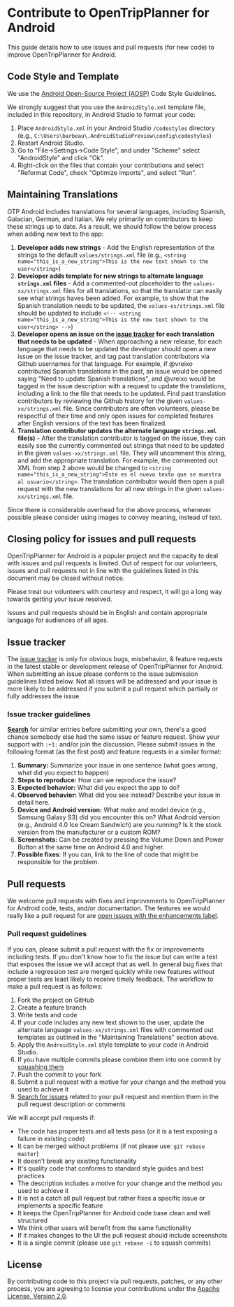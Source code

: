 # Contribute to OpenTripPlanner for Android

This guide details how to use issues and pull requests (for new code) to improve OpenTripPlanner for Android.

## Code Style and Template

We use the [Android Open-Source Project (AOSP)](http://source.android.com/source/code-style.html) Code Style Guidelines.

We strongly suggest that you use the `AndroidStyle.xml` template file, included in this repository, in Android Studio to format your code:

1. Place `AndroidStyle.xml` in your Android Studio `/codestyles` directory (e.g., `C:\Users\barbeau\.AndroidStudioPreview\config\codestyles`)
2. Restart Android Studio.
3. Go to "File->Settings->Code Style", and under "Scheme" select "AndroidStyle" and click "Ok".
4. Right-click on the files that contain your contributions and select "Reformat Code", check "Optimize imports", and select "Run".

## Maintaining Translations

OTP Android includes translations for several languages, including Spanish, Galacian, German, and Italian.  We rely primarily on contributors
to keep these strings up to date.  As a result,  we should follow the below process when adding new text to the app:

1. **Developer adds new strings** - Add the English representation of the strings to the default `values/strings.xml` file (e.g., `<string name="this_is_a_new_string">This is the new text shown to the user</string>`)
2. **Developer adds template for new strings to alternate language `strings.xml` files** - Add a commented-out placeholder to the `values-xx/strings.xml` files for all translations, so that the translator can easily see what strings haves been added.  For example, to show that the Spanish translation needs to be updated, the `values-es/strings.xml` file should be updated to include `<!-- <string name="this_is_a_new_string">This is the new text shown to the user</string> -->`)
3. **Developer opens an issue on the [issue tracker](https://github.com/CUTR-at-USF/OpenTripPlanner-for-Android/issues) for each translation that needs to be updated** - When approaching a new release, for each language that needs to be updated the developer should open a new issue on the issue tracker, and tag past translation contributors via Github usernames for that language.  For example, if @vreixo contributed Spanish translations in the past, an issue would be opened saying "Need to update Spanish translations", and @vreixo would be tagged in the issue description with a request to update the translations, including a link to the file that needs to be updated.  Find past translation contributors by reviewing the Github history for the given `values-xx/strings.xml` file.  Since contributors are often volunteers, please be respectful of their time and only open issues for completed features after English versions of the text has been finalized.
4. **Translation contributor updates the alternate language `strings.xml` file(s)** - After the translation contributor is tagged on the issue, they can easily see the currently commented out strings that need to be updated in the given `values-xx/strings.xml` file.  They will uncomment this string, and add the appropriate translation.  For example, the commented out XML from step 2 above would be changed to `<string name="this_is_a_new_string">Éste es el nuevo texto que se muestra al usuario</string>`.  The translation contributor would then open a pull request with the new translations for all new strings in the given `values-xx/strings.xml` file.

Since there is considerable overhead for the above process, whenever possible please consider using images to convey meaning, instead of text.

## Closing policy for issues and pull requests

OpenTripPlanner for Android is a popular project and the capacity to deal with issues and pull requests is limited. Out of respect for our volunteers, issues and pull requests not in line with the guidelines listed in this document may be closed without notice.

Please treat our volunteers with courtesy and respect, it will go a long way towards getting your issue resolved.

Issues and pull requests should be in English and contain appropriate language for audiences of all ages.

## Issue tracker

The [issue tracker](https://github.com/CUTR-at-USF/OpenTripPlanner-for-Android/issues) is only for obvious bugs, misbehavior, & feature requests in the latest stable or development release of OpenTripPlanner for Android. When submitting an issue please conform to the issue submission guidelines listed below. Not all issues will be addressed and your issue is more likely to be addressed if you submit a pull request which partially or fully addresses the issue.

### Issue tracker guidelines

**[Search](https://github.com/CUTR-at-USF/OpenTripPlanner-for-Android/search?q=&ref=cmdform&type=Issues)** for similar entries before submitting your own, there's a good chance somebody else had the same issue or feature request. Show your support with `:+1:` and/or join the discussion. Please submit issues in the following format (as the first post) and feature requests in a similar format:

1. **Summary:** Summarize your issue in one sentence (what goes wrong, what did you expect to happen)
2. **Steps to reproduce:** How can we reproduce the issue?
3. **Expected behavior:** What did you expect the app to do?
4. **Observed behavior:** What did you see instead?  Describe your issue in detail here.
5. **Device and Android version:** What make and model device (e.g., Samsung Galaxy S3) did you encounter this on?  What Android version (e.g., Android 4.0 Ice Cream Sandwich) are you running?  Is it the stock version from the manufacturer or a custom ROM?
6. **Screenshots:** Can be created by pressing the Volume Down and Power Button at the same time on Android 4.0 and higher.
7. **Possible fixes**: If you can, link to the line of code that might be responsible for the problem.

## Pull requests

We welcome pull requests with fixes and improvements to OpenTripPlanner for Android code, tests, and/or documentation. The features we would really like a pull request for are [open issues with the enhancements label](https://github.com/CUTR-at-USF/OpenTripPlanner-for-Android/issues?labels=enhancement&page=1&state=open).

### Pull request guidelines

If you can, please submit a pull request with the fix or improvements including tests. If you don't know how to fix the issue but can write a test that exposes the issue we will accept that as well. In general bug fixes that include a regression test are merged quickly while new features without proper tests are least likely to receive timely feedback. The workflow to make a pull request is as follows:

1. Fork the project on GitHub
2. Create a feature branch
3. Write tests and code
4. If your code includes any new text shown to the user, update the alternate language `values-xx/strings.xml` files with commented out templates as outlined in the "Maintaining Translations" section above.
5. Apply the `AndroidStyle.xml` style template to your code in Android Studio.
6. If you have multiple commits please combine them into one commit by [squashing them](http://git-scm.com/book/en/Git-Tools-Rewriting-History#Squashing-Commits)
7. Push the commit to your fork
8. Submit a pull request with a motive for your change and the method you used to achieve it
9. [Search for issues](https://github.com/CUTR-at-USF/OpenTripPlanner-for-Android/search?q=&ref=cmdform&type=Issues) related to your pull request and mention them in the pull request description or comments

We will accept pull requests if:

* The code has proper tests and all tests pass (or it is a test exposing a failure in existing code)
* It can be merged without problems (if not please use: `git rebase master`)
* It doesn't break any existing functionality
* It's quality code that conforms to standard style guides and best practices
* The description includes a motive for your change and the method you used to achieve it
* It is not a catch all pull request but rather fixes a specific issue or implements a specific feature
* It keeps the OpenTripPlanner for Android code base clean and well structured
* We think other users will benefit from the same functionality
* If it makes changes to the UI the pull request should include screenshots
* It is a single commit (please use `git rebase -i` to squash commits)

## License

By contributing code to this project via pull requests, patches, or any other process, you are agreeing to license your contributions under the [Apache License, Version 2.0](http://www.apache.org/licenses/LICENSE-2.0.html).

